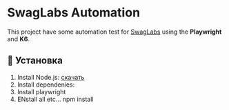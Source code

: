 # SwagLabs Automation

This project have some automation test for  [SwagLabs](https://www.saucedemo.com) using the **Playwright** and **K6**.

## 📌 Установка
1. Install Node.js: [скачать](https://nodejs.org/)
2. Install dependenies:
3. Install playwright
4. ENstall all etc...
   npm install
